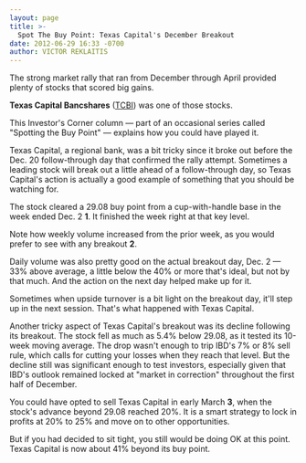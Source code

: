 ```yaml
---
layout: page
title: >-
  Spot The Buy Point: Texas Capital's December Breakout
date: 2012-06-29 16:33 -0700
author: VICTOR REKLAITIS
---
```





The strong market rally that ran from December through April provided plenty of stocks that scored big gains.

  

**Texas Capital Bancshares** ([TCBI](https://research.investors.com/quote.aspx?symbol=TCBI)) was one of those stocks.

  

This Investor's Corner column — part of an occasional series called "Spotting the Buy Point" — explains how you could have played it.

  

Texas Capital, a regional bank, was a bit tricky since it broke out before the Dec. 20 follow-through day that confirmed the rally attempt. Sometimes a leading stock will break out a little ahead of a follow-through day, so Texas Capital's action is actually a good example of something that you should be watching for.

  

The stock cleared a 29.08 buy point from a cup-with-handle base in the week ended Dec. 2 **1**. It finished the week right at that key level.

  

Note how weekly volume increased from the prior week, as you would prefer to see with any breakout **2**.

  

Daily volume was also pretty good on the actual breakout day, Dec. 2 — 33% above average, a little below the 40% or more that's ideal, but not by that much. And the action on the next day helped make up for it.

  

Sometimes when upside turnover is a bit light on the breakout day, it'll step up in the next session. That's what happened with Texas Capital.

  

Another tricky aspect of Texas Capital's breakout was its decline following its breakout. The stock fell as much as 5.4% below 29.08, as it tested its 10-week moving average. The drop wasn't enough to trip IBD's 7% or 8% sell rule, which calls for cutting your losses when they reach that level. But the decline still was significant enough to test investors, especially given that IBD's outlook remained locked at "market in correction" throughout the first half of December.

  

You could have opted to sell Texas Capital in early March **3**, when the stock's advance beyond 29.08 reached 20%. It is a smart strategy to lock in profits at 20% to 25% and move on to other opportunities.

  

But if you had decided to sit tight, you still would be doing OK at this point. Texas Capital is now about 41% beyond its buy point.




